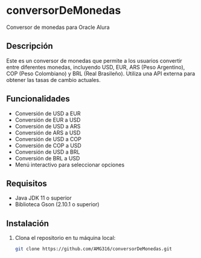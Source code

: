 # conversorDeMonedas
Conversor de monedas para Oracle Alura

## Descripción
Este es un conversor de monedas que permite a los usuarios convertir entre diferentes monedas, incluyendo USD, EUR, ARS (Peso Argentino), COP (Peso Colombiano) y BRL (Real Brasileño). Utiliza una API externa para obtener las tasas de cambio actuales.

## Funcionalidades
- Conversión de USD a EUR
- Conversión de EUR a USD
- Conversión de USD a ARS
- Conversión de ARS a USD
- Conversión de USD a COP
- Conversión de COP a USD
- Conversión de USD a BRL
- Conversión de BRL a USD
- Menú interactivo para seleccionar opciones

## Requisitos
- Java JDK 11 o superior
- Biblioteca Gson (2.10.1 o superior)

## Instalación
1. Clona el repositorio en tu máquina local:
   ```bash
   git clone https://github.com/AMG316/conversorDeMonedas.git
